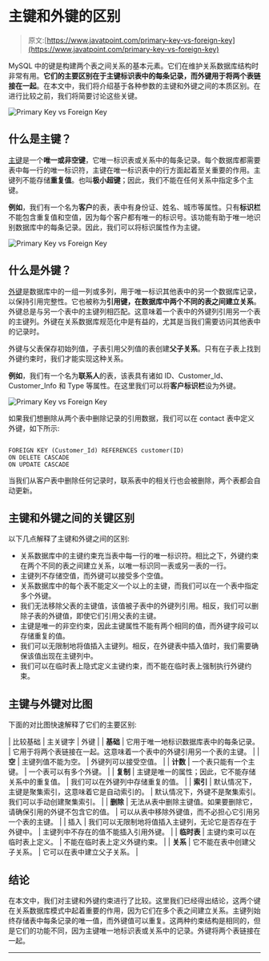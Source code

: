 # 主键和外键的区别

> 原文:[https://www.javatpoint.com/primary-key-vs-foreign-key](https://www.javatpoint.com/primary-key-vs-foreign-key)

MySQL 中的键是构建两个表之间关系的基本元素。它们在维护关系数据库结构时非常有用。**它们的主要区别在于主键标识表中的每条记录，而外键用于将两个表链接在一起**。在本文中，我们将介绍基于各种参数的主键和外键之间的本质区别。在进行比较之前，我们将简要讨论这些关键。

![Primary Key vs Foreign Key](../Images/f3a35c35361ad7d32b1941de7f7f1acb.png)

## 什么是主键？

[主键](https://www.javatpoint.com/mysql-primary-key)是一个**唯一或非空键**，它唯一标识表或关系中的每条记录。每个数据库都需要表中每一行的唯一标识符，主键在唯一标识表中的行方面起着至关重要的作用。主键列不能存储**重复值**。也叫**极小超键**；因此，我们不能在任何关系中指定多个主键。

**例如**，我们有一个名为**客户**的表，表中有身份证、姓名、城市等属性。只有**标识栏**不能包含重复值和空值，因为每个客户都有唯一的标识号。该功能有助于唯一地识别数据库中的每条记录。因此，我们可以将标识属性作为主键。

![Primary Key vs Foreign Key](../Images/a320bcb7dc6d38b6479d6050df8d9734.png)

## 什么是外键？

[外键](https://www.javatpoint.com/mysql-foreign-key)是数据库中的一组一列或多列，用于唯一标识其他表中的另一个数据库记录，以保持引用完整性。它也被称为**引用键，在数据库中两个不同的表之间建立关系**。外键总是与另一个表中的主键列相匹配。这意味着一个表中的外键列引用另一个表的主键列。外键在关系数据库规范化中是有益的，尤其是当我们需要访问其他表中的记录时。

外键与父表保存初始列值，子表引用父列值的表创建**父子关系**。只有在子表上找到外键约束时，我们才能实现这种关系。

**例如**，我们有一个名为**联系人**的表，该表具有诸如 ID、Customer_Id、Customer_Info 和 Type 等属性。在这里我们可以将**客户标识栏**设为外键。

![Primary Key vs Foreign Key](../Images/45a4b2eb12aa36f48af6a6bb58fd9ee5.png)

如果我们想删除从两个表中删除记录的引用数据，我们可以在 contact 表中定义外键，如下所示:

```

FOREIGN KEY (Customer_Id) REFERENCES customer(ID)   
ON DELETE CASCADE   
ON UPDATE CASCADE

```

当我们从客户表中删除任何记录时，联系表中的相关行也会被删除，两个表都会自动更新。

## 主键和外键之间的关键区别

以下几点解释了主键和外键之间的区别:

*   关系数据库中的主键约束充当表中每一行的唯一标识符。相比之下，外键约束在两个不同的表之间建立关系，以唯一标识同一表或另一表的一行。
*   主键列不存储空值，而外键可以接受多个空值。
*   关系数据库中的每个表不能定义一个以上的主键，而我们可以在一个表中指定多个外键。
*   我们无法移除父表的主键值，该值被子表中的外键列引用。相反，我们可以删除子表的外键值，即使它们引用父表的主键。
*   主键是唯一的非空约束，因此主键属性不能有两个相同的值，而外键字段可以存储重复的值。
*   我们可以无限制地将值插入主键列。相反，在外键表中插入值时，我们需要确保该值出现在主键列中。
*   我们可以在临时表上隐式定义主键约束，而不能在临时表上强制执行外键约束。

## 主键与外键对比图

下面的对比图快速解释了它们的主要区别:

| 比较基础 | 主关键字 | 外键 |
| **基础** | 它用于唯一地标识数据库表中的每条记录。 | 它用于将两个表链接在一起。这意味着一个表中的外键引用另一个表的主键。 |
| **空** | 主键列值不能为空。 | 外键列可以接受空值。 |
| **计数** | 一个表只能有一个主键。 | 一个表可以有多个外键。 |
| **复制** | 主键是唯一的属性；因此，它不能存储关系中的重复值。 | 我们可以在外键列中存储重复的值。 |
| **索引** | 默认情况下，主键是聚集索引，这意味着它是自动索引的。 | 默认情况下，外键不是聚集索引。我们可以手动创建聚集索引。 |
| **删除** | 无法从表中删除主键值。如果要删除它，请确保引用的外键不包含它的值。 | 可以从表中移除外键值，而不必担心它引用另一个表的主键。 |
| 插入 | 我们可以无限制地将值插入主键列，无论它是否存在于外键中。 | 主键列中不存在的值不能插入引用外键。 |
| **临时表** | 主键约束可以在临时表上定义。 | 不能在临时表上定义外键约束。 |
| **关系** | 它不能在表中创建父子关系。 | 它可以在表中建立父子关系。 |

## 结论

在本文中，我们对主键和外键约束进行了比较。这里我们已经得出结论，这两个键在关系数据库模式中起着重要的作用，因为它们在多个表之间建立关系。主键列始终存储表中每条记录的唯一值，而外键值可以重复。这两种约束结构是相同的，但是它们的功能不同，因为主键唯一地标识表或关系中的记录。外键将两个表链接在一起。

* * *